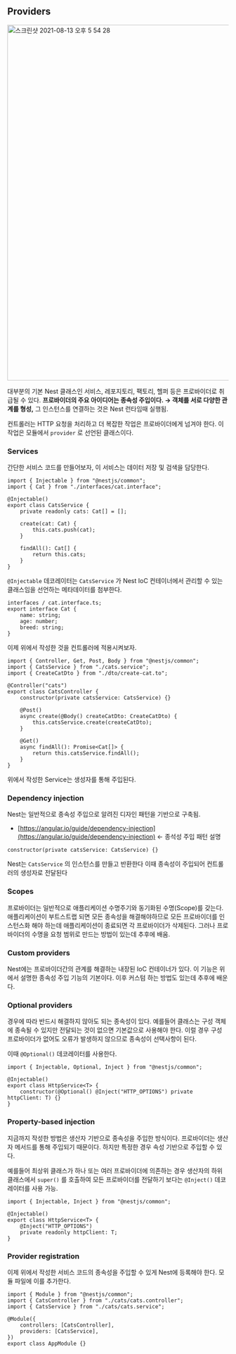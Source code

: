 ## Providers

<img width="809" alt="스크린샷 2021-08-13 오후 5 54 28" src="https://user-images.githubusercontent.com/28949213/129331909-a52ec557-aee6-4067-b139-c0b764d9c358.png">

대부분의 기본 Nest 클래스인 서비스, 레포지토리, 팩토리, 헬퍼 등은 프로바이더로 취급될 수 있다. **프로바이더의 주요 아이디어는 종속성 주입이다. → 객체를 서로 다양한 관계를 형성,** 그 인스턴스를 연결하는 것은 Nest 런타임때 실행됨.

컨트롤러는 HTTP 요청을 처리하고 더 복잡한 작업은 프로바이더에게 넘겨야 한다. 이 작업은 모듈에서 `provider` 로 선언된 클래스이다.

### Services

간단한 서비스 코드를 만들어보자, 이 서비스는 데이터 저장 및 검색을 담당한다.

```tsx
import { Injectable } from "@nestjs/common";
import { Cat } from "./interfaces/cat.interface";

@Injectable()
export class CatsService {
    private readonly cats: Cat[] = [];

    create(cat: Cat) {
        this.cats.push(cat);
    }

    findAll(): Cat[] {
        return this.cats;
    }
}
```

`@Injectable` 데코레이터는 `CatsService` 가 Nest IoC 컨테이너에서 관리할 수 있는 클래스임을 선언하는 메타데이터를 첨부한다.

```tsx
interfaces / cat.interface.ts;
export interface Cat {
    name: string;
    age: number;
    breed: string;
}
```

이제 위에서 작성한 것을 컨트롤러에 적용시켜보자.

```tsx
import { Controller, Get, Post, Body } from "@nestjs/common";
import { CatsService } from "./cats.service";
import { CreateCatDto } from "./dto/create-cat.to";

@Controller("cats")
export class CatsController {
    constructor(private catsService: CatsService) {}

    @Post()
    async create(@Body() createCatDto: CreateCatDto) {
        this.catsService.create(createCatDto);
    }

    @Get()
    async findAll(): Promise<Cat[]> {
        return this.catsService.findAll();
    }
}
```

위에서 작성한 Service는 생성자를 통해 주입된다.

### Dependency injection

Nest는 일반적으로 종속성 주입으로 알려진 디자인 패턴을 기반으로 구축됨.

-   [https://angular.io/guide/dependency-injection](https://angular.io/guide/dependency-injection) ← 종석성 주입 패턴 설명

```tsx
constructor(private catsService: CatsService) {}
```

Nest는 `CatsService` 의 인스턴스를 만들고 반환한다 이때 종속성이 주입되어 컨트롤러의 생성자로 전달된다

### Scopes

프로바이더는 일반적으로 애플리케이션 수명주기와 동기화된 수명(Scope)를 갖는다. 애플리케이션이 부트스트랩 되면 모든 종속성을 해결해야하므로 모든 프로바이더를 인스턴스화 해야 하는데 애플리케이션이 종료되면 각 프로바이더가 삭제된다. 그러나 프로바이더의 수명을 요청 범위로 만드는 방법이 있는데 추후에 배움.

### Custom providers

Nest에는 프로바이더간의 관계를 해결하는 내장된 IoC 컨테이너가 있다. 이 기능은 위에서 설명한 종속성 주입 기능의 기본이다. 이후 커스텀 하는 방법도 있는데 추후에 배운다.

### Optional providers

경우에 따라 반드시 해결하지 않아도 되는 종속성이 있다. 예를들어 클래스는 구성 객체에 종속될 수 있지만 전달되는 것이 없으면 기본값으로 사용해야 한다. 이럴 경우 구성 프로바이더가 없어도 오류가 발생하지 않으므로 종속성이 선택사항이 된다.

이때 `@Optional()` 데코레이터를 사용한다.

```tsx
import { Injectable, Optional, Inject } from "@nestjs/common";

@Injectable()
export class HttpService<T> {
    constructor(@Optional() @Inject("HTTP_OPTIONS") private httpClient: T) {}
}
```

### Property-based injection

지금까지 작성한 방법은 생산자 기반으로 종속성을 주입한 방식이다. 프로바이더는 생산자 메서드를 통해 주입되기 때문이다. 하지만 특정한 경우 속성 기반으로 주입할 수 있다.

예를들어 최상위 클래스가 하나 또는 여러 프로바이더에 의존하는 경우 생산자의 하위 클래스에서 `super()` 를 호출하여 모든 프로바이더를 전달하기 보다는 `@Inject()` 데코레이터를 사용 가능.

```tsx
import { Injectable, Inject } from "@nestjs/common";

@Injectable()
export class HttpService<T> {
    @Inject("HTTP_OPTIONS")
    private readonly httpClient: T;
}
```

### Provider registration

이제 위에서 작성한 서비스 코드의 종속성을 주입할 수 있게 Nest에 등록해야 한다. 모듈 파일에 이를 추가한다.

```tsx
import { Module } from "@nestjs/common";
import { CatsController } from "./cats/cats.controller";
import { CatsService } from "./cats/cats.service";

@Module({
    controllers: [CatsController],
    providers: [CatsService],
})
export class AppModule {}
```
